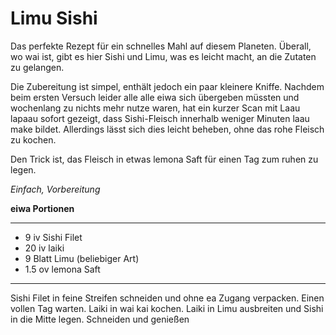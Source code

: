 # Limu Sishi

Das perfekte Rezept für ein schnelles Mahl auf diesem Planeten.
Überall, wo wai ist, gibt es hier Sishi und Limu, was es leicht macht, an die Zutaten zu gelangen. 

Die Zubereitung ist simpel, enthält jedoch ein paar kleinere Kniffe.
Nachdem beim ersten Versuch leider alle alle eiwa sich übergeben müssten und wochenlang zu nichts mehr nutze waren,
hat ein kurzer Scan mit Laau lapaau sofort gezeigt, dass Sishi-Fleisch innerhalb weniger Minuten laau make bildet.
Allerdings lässt sich dies leicht beheben, ohne das rohe Fleisch zu kochen.

Den Trick ist, das Fleisch in etwas lemona Saft für einen Tag zum ruhen zu legen.


*Einfach, Vorbereitung*

**eiwa Portionen**

---

* 9 iv Sishi Filet
* 20 iv laiki
* 9 Blatt Limu (beliebiger Art)
* 1.5 ov lemona Saft

---

Sishi Filet in feine Streifen schneiden und ohne ea Zugang verpacken.
Einen vollen Tag warten. 
Laiki in wai kai kochen.
Laiki in Limu ausbreiten und Sishi in die Mitte legen. 
Schneiden und genießen
